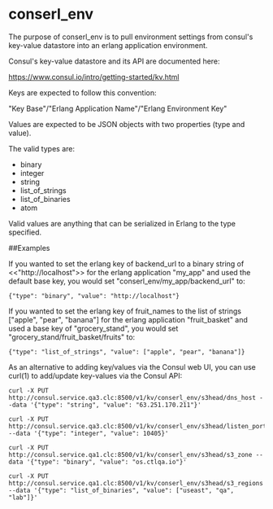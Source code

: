 # conserl_env
The purpose of conserl_env is to pull environment settings from consul's key-value datastore into an erlang application environment.

Consul's key-value datastore and its API are documented here:

https://www.consul.io/intro/getting-started/kv.html

Keys are expected to follow this convention:

"Key Base"/"Erlang Application Name"/"Erlang Environment Key"

Values are expected to be JSON objects with two properties (type and value).

The valid types are:
- binary
- integer
- string
- list_of_strings
- list_of_binaries
- atom

Valid values are anything that can be serialized in Erlang to the type specified.

##Examples

If you wanted to set the erlang key of backend_url to a binary string of <<"http://localhost">> for the erlang
application "my_app" and used the default base key, you would set "conserl_env/my_app/backend_url" to:

```
{"type": "binary", "value": "http://localhost"}
```

If you wanted to set the erlang key of fruit_names to the list of strings ["apple", "pear", "banana"] for the erlang
application "fruit_basket" and used a base key of "grocery_stand", you would set "grocery_stand/fruit_basket/fruits" to:

```
{"type": "list_of_strings", "value": ["apple", "pear", "banana"]}
```

As an alternative to adding key/values via the Consul web UI, you can use curl(1) to add/update key-values via the Consul API:

```
curl -X PUT http://consul.service.qa3.clc:8500/v1/kv/conserl_env/s3head/dns_host --data '{"type": "string", "value": "63.251.170.211"}'
```
```
curl -X PUT http://consul.service.qa3.clc:8500/v1/kv/conserl_env/s3head/listen_port --data '{"type": "integer", "value": 10405}'
```
```
curl -X PUT http://consul.service.qa1.clc:8500/v1/kv/conserl_env/s3head/s3_zone --data '{"type": "binary", "value": "os.ctlqa.io"}'
```
```
curl -X PUT http://consul.service.qa1.clc:8500/v1/kv/conserl_env/s3head/s3_regions --data '{"type": "list_of_binaries", "value": ["useast", "qa", "lab"]}'
```

